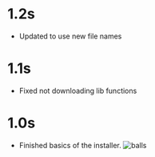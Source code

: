 # 1.2s
- Updated to use new file names

# 1.1s
- Fixed not downloading lib functions

# 1.0s
- Finished basics of the installer.
![balls](https://i.imgur.com/XladIiQ.png)